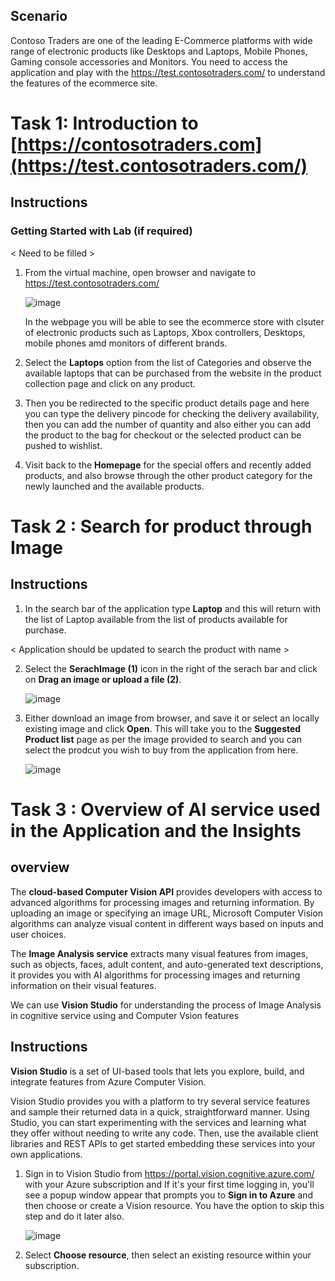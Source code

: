 ## Scenario

Contoso Traders are one of the leading E-Commerce platforms with wide range of electronic products like Desktops and Laptops, Mobile Phones, Gaming console accessories and Monitors.
You need to access the application and play with the https://test.contosotraders.com/ to understand the features of the ecommerce site.

# Task 1: Introduction to [https://contosotraders.com](https://test.contosotraders.com/)

## Instructions

### Getting Started with Lab (if required)
< Need to be filled >

1. From the virtual machine, open browser and navigate to https://test.contosotraders.com/

   ![image](https://user-images.githubusercontent.com/48020356/204910981-44806350-9b7d-4b88-95f4-0c3c08196430.png)

   In the webpage you will be able to see the ecommerce store with clsuter of electronic products such as Laptops, Xbox controllers, Desktops, mobile phones amd monitors of different brands. 

2. Select the **Laptops** option from the list of Categories and observe the available laptops that can be purchased from the website in the product collection page and click on any product.

3. Then you be redirected to the specific product details page and here you can type the delivery pincode for checking the delivery availability, then you can add the number of quantity and also either you can add the product to the bag for checkout or the selected product can be pushed to wishlist.

3. Visit back to the **Homepage** for the special offers and recently added products, and also browse through the other product category for the newly launched and the available products.

# Task 2 : Search for product through Image

## Instructions

1. In the search bar of the application type **Laptop** and this will return with the list of Laptop available from the list of products available for purchase.

< Application should be updated to search the product with name >

2. Select the **SerachImage (1)** icon in the right of the serach bar and click on **Drag an image or upload a file (2)**.

   ![image](https://user-images.githubusercontent.com/48020356/204916409-3c559023-64e1-4c7a-95d5-558a5743dbde.png)

3. Either download an image from browser, and save it or select an locally existing image and click **Open**.
   This will take you to the **Suggested Product list** page as per the image provided to search and you can select the prodcut you wish to buy from the application from here.
   
   ![image](https://user-images.githubusercontent.com/48020356/204917533-db8beed3-29f5-4c34-9c4f-d35ffe8b906e.png)

# Task 3 : Overview of AI service used in the Application and the Insights

## overview

The **cloud-based Computer Vision API** provides developers with access to advanced algorithms for processing images and returning information. By uploading an image or specifying an image URL, Microsoft Computer Vision algorithms can analyze visual content in different ways based on inputs and user choices.

The **Image Analysis service** extracts many visual features from images, such as objects, faces, adult content, and auto-generated text descriptions, it provides  you with AI algorithms for processing images and returning information on their visual features. 

We can use **Vision Studio** for understanding the process of Image Analysis in cognitive service using and Computer Vsion features

## Instructions

**Vision Studio** is a set of UI-based tools that lets you explore, build, and integrate features from Azure Computer Vision.

Vision Studio provides you with a platform to try several service features and sample their returned data in a quick, straightforward manner. Using Studio, you can start experimenting with the services and learning what they offer without needing to write any code. Then, use the available client libraries and REST APIs to get started embedding these services into your own applications.

1. Sign in to Vision Studio from https://portal.vision.cognitive.azure.com/ with your Azure subscription and If it's your first time logging in, you'll see a popup window appear that prompts you to **Sign in to Azure** and then choose or create a Vision resource. You have the option to skip this step and do it later also.
   
   ![image](https://user-images.githubusercontent.com/48020356/204954594-90143c0a-65c1-4155-9136-bb93ee57985a.png)
  
2. Select **Choose resource**, then select an existing resource within your subscription.

   
   
